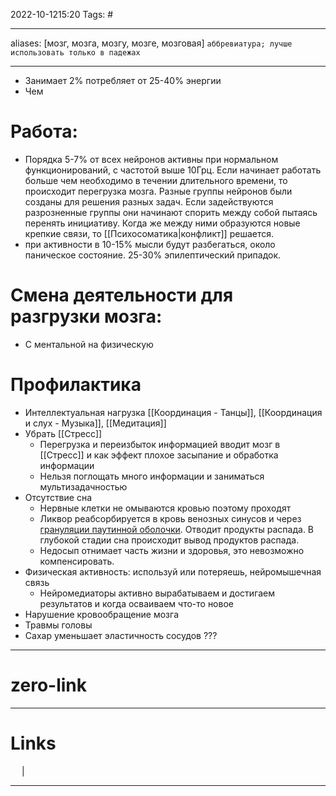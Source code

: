 2022-10-1215:20
Tags: #

---
aliases: [мозг, мозга, мозгу, мозге, мозговая] `аббревиатура; лучше использовать только в падежах`

---
- Занимает 2% потребляет от 25-40% энергии
- Чем
# Работа:
- Порядка 5-7% от всех нейронов активны при нормальном функционирований, с частотой выше 10Грц. Если начинает работать больше чем необходимо в течении длительного времени, то происходит перегрузка мозга. Разные группы нейронов были созданы для решения разных задач. Если задействуются разрозненные группы они начинают спорить между собой пытаясь перенять инициативу. Когда же между ними образуются новые крепкие связи, то [[Психосоматика|конфликт]] решается.
- при активности в 10-15% мысли будут разбегаться, около паническое состояние. 25-30% эпилептический припадок. 

# Смена деятельности для разгрузки мозга:
- С ментальной на физическую

# Профилактика
- Интеллектуальная нагрузка [[Координация - Танцы]], [[Координация и слух - Музыка]], [[Медитация]]
- Убрать [[Стресс]]
	- Перегрузка и переизбыток информацией вводит мозг в  [[Стресс]] и как эффект плохое засыпание и обработка информации
	- Нельзя поглощать много информации и заниматься мультизадачностью
- Отсутствие сна
	- Нервные клетки не омываются кровью поэтому проходят 
	- Ликвор реабсорбируется в кровь венозных синусов и через [грануляции паутинной оболочки](https://ru.wikipedia.org/wiki/%D0%93%D1%80%D0%B0%D0%BD%D1%83%D0%BB%D1%8F%D1%86%D0%B8%D0%B8_%D0%BF%D0%B0%D1%83%D1%82%D0%B8%D0%BD%D0%BD%D0%BE%D0%B9_%D0%BE%D0%B1%D0%BE%D0%BB%D0%BE%D1%87%D0%BA%D0%B8 "Грануляции паутинной оболочки"). Отводит продукты распада. В глубокой стадии сна происходит вывод продуктов распада. 
	- Недосып отнимает часть жизни и здоровья, это невозможно компенсировать.
- Физическая активность: используй или потеряешь, нейромышечная связь
	- Нейромедиаторы активно вырабатываем и достигаем результатов и когда осваиваем что-то новое
- Нарушение кровообращение мозга
- Травмы головы
- Сахар уменьшает эластичность сосудов ??? 



---
# zero-link


---
# Links
 &emsp; | &emsp; 


---